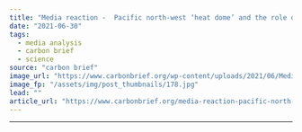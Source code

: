 ```yaml
---
title: "Media reaction -  Pacific north-west ‘heat dome’ and the role of climate change"
date: "2021-06-30"
tags: 
  - media analysis
  - carbon brief
  - science
source: "carbon brief"
image_url: "https://www.carbonbrief.org/wp-content/uploads/2021/06/Media-reaction-Pacific-north-west-heat-dome-and-the-role-of-climate-change-583x372.jpg"
image_fp: "/assets/img/post_thumbnails/178.jpg"
lead: ""
article_url: "https://www.carbonbrief.org/media-reaction-pacific-north-west-heat-dome-and-the-role-of-climate-change"
---
```


---

